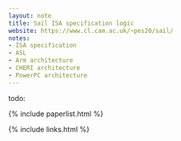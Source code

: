 ```yaml
---
layout: note
title: Sail ISA specification logic
website: https://www.cl.cam.ac.uk/~pes20/sail/
notes:
- ISA specification
- ASL
- Arm architecture
- CHERI architecture
- PowerPC architecture
---
```


todo:

{% include paperlist.html %}

{% include links.html %}
